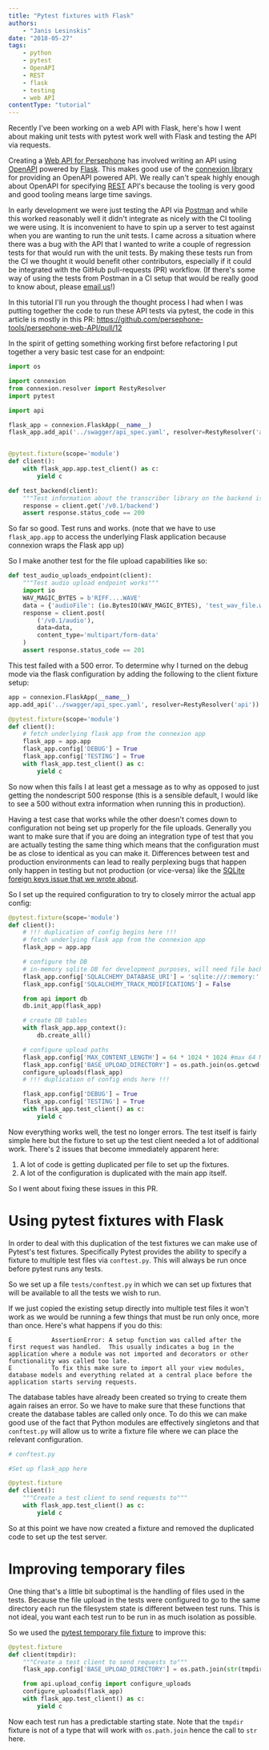 ```yaml
---
title: "Pytest fixtures with Flask"
authors:
    - "Janis Lesinskis"
date: "2018-05-27"
tags:
    - python
    - pytest
    - OpenAPI
    - REST
    - flask
    - testing
    - web API
contentType: "tutorial"
---
```


Recently I've been working on a web API with Flask, here's how I went about making unit tests with pytest work well with Flask and testing the API via requests.

<!-- end excerpt -->

Creating a [Web API for Persephone](https://github.com/persephone-tools/persephone-web-API/) has involved writing an API using [OpenAPI](https://github.com/OAI/OpenAPI-Specification) powered by [Flask](http://flask.pocoo.org/). This makes good use of the [connexion library](https://github.com/zalando/connexion) for providing an OpenAPI powered API. We really can't speak highly enough about OpenAPI for specifying [REST](https://en.wikipedia.org/wiki/Representational_state_transfer) API's because the tooling is very good and good tooling means large time savings.

In early development we were just testing the API via [Postman](https://www.getpostman.com/) and while this worked reasonably well it didn't integrate as nicely with the CI tooling we were using. It is inconvenient to have to spin up a server to test against when you are wanting to run the unit tests. I came across a situation where there was a bug with the API that I wanted to write a couple of regression tests for that would run with the unit tests. By making these tests run from the CI we thought it would benefit other contributors, especially if it could be integrated with the GitHub pull-requests (PR) workflow. (If there's some way of using the tests from Postman in a CI setup that would be really good to know about, please [email us](/contact)!)

In this tutorial I'll run you through the thought process I had when I was putting together the code to run these API tests via pytest, the code in this article is mostly in this PR: <https://github.com/persephone-tools/persephone-web-API/pull/12>

In the spirit of getting something working first before refactoring I put together a very basic test case for an endpoint:

```python
import os

import connexion
from connexion.resolver import RestyResolver
import pytest

import api

flask_app = connexion.FlaskApp(__name__)
flask_app.add_api('../swagger/api_spec.yaml', resolver=RestyResolver('api'))


@pytest.fixture(scope='module')
def client():
    with flask_app.app.test_client() as c:
        yield c

def test_backend(client):
    """Test information about the transcriber library on the backend is provided"""
    response = client.get('/v0.1/backend')
    assert response.status_code == 200
```

So far so good. Test runs and works. (note that we have to use `flask_app.app` to access the underlying Flask application because connexion wraps the Flask app up)

So I make another test for the file upload capabilities like so:

```python
def test_audio_uploads_endpoint(client):
    """Test audio upload endpoint works"""
    import io
    WAV_MAGIC_BYTES = b'RIFF....WAVE'
    data = {'audioFile': (io.BytesIO(WAV_MAGIC_BYTES), 'test_wav_file.wav')}
    response = client.post(
        ('/v0.1/audio'),
        data=data,
        content_type='multipart/form-data'
    )
    assert response.status_code == 201
```

This test failed with a 500 error. To determine why I turned on the debug mode via the flask configuration by adding the following to the client fixture setup:

```python
app = connexion.FlaskApp(__name__)
app.add_api('../swagger/api_spec.yaml', resolver=RestyResolver('api'))

@pytest.fixture(scope='module')
def client():
    # fetch underlying flask app from the connexion app
    flask_app = app.app
    flask_app.config['DEBUG'] = True
    flask_app.config['TESTING'] = True
    with flask_app.test_client() as c:
        yield c
```

So now when this fails I at least get a message as to why as opposed to just getting the nondescript 500 response (this is a sensible default, I would like to see a 500 without extra information when running this in production).

Having a test case that works while the other doesn't comes down to configuration not being set up properly for the file uploads. Generally you want to make sure that if you are doing an integration type of test that you are actually testing the same thing which means that the configuration must be as close to identical as you can make it. Differences between test and production environments can lead to really perplexing bugs that happen only happen in testing but not production (or vice-versa) like the [SQLite foreign keys issue that we wrote about](/tutorial/2018-05-07/SQLite-foreign-keys/).

So I set up the required configuration to try to closely mirror the actual app config:

```python
@pytest.fixture(scope='module')
def client():
    # !!! duplication of config begins here !!!
    # fetch underlying flask app from the connexion app
    flask_app = app.app

    # configure the DB
    # in-memory sqlite DB for development purposes, will need file backing for persistence
    flask_app.config['SQLALCHEMY_DATABASE_URI'] = 'sqlite:///:memory:'
    flask_app.config['SQLALCHEMY_TRACK_MODIFICATIONS'] = False

    from api import db
    db.init_app(flask_app)

    # create DB tables
    with flask_app.app_context():
        db.create_all()

    # configure upload paths
    flask_app.config['MAX_CONTENT_LENGTH'] = 64 * 1024 * 1024 #max 64 MB file upload
    flask_app.config['BASE_UPLOAD_DIRECTORY'] = os.path.join(os.getcwd(), 'test_uploads')
    configure_uploads(flask_app)
    # !!! duplication of config ends here !!!

    flask_app.config['DEBUG'] = True
    flask_app.config['TESTING'] = True
    with flask_app.test_client() as c:
        yield c
```

Now everything works well, the test no longer errors. The test itself is fairly simple here but the fixture to set up the test client needed a lot of additional work. There's 2 issues that become immediately apparent here:

1. A lot of code is getting duplicated per file to set up the fixtures.
2. A lot of the configuration is duplicated with the main app itself.

So I went about fixing these issues in this PR.

# Using pytest fixtures with Flask

In order to deal with this duplication of the test fixtures we can make use of Pytest's test fixtures. Specifically Pytest provides the ability to specify a fixture to multiple test files via `conftest.py`. This will always be run once before pytest runs any tests.

So we set up a file `tests/conftest.py` in which we can set up fixtures that will be available to all the tests we wish to run.

If we just copied the existing setup directly into multiple test files it won't work  as we would be running a few things that must be run only once, more than once. Here's what happens if you do this:

```
E           AssertionError: A setup function was called after the first request was handled.  This usually indicates a bug in the application where a module was not imported and decorators or other functionality was called too late.
E           To fix this make sure to import all your view modules, database models and everything related at a central place before the application starts serving requests.
```

The database tables have already been created so trying to create them again raises an error. So we have to make sure that these functions that create the database tables are called only once. To do this we can make good use of the fact that Python modules are effectively singletons and that `conftest.py` will allow us to write a fixture file where we can place the relevant configuration.

```python
# conftest.py

#Set up flask_app here

@pytest.fixture
def client():
    """Create a test client to send requests to"""
    with flask_app.test_client() as c:
        yield c
```

So at this point we have now created a fixture and removed the duplicated code to set up the test server.

# Improving temporary files

One thing that's a little bit suboptimal is the handling of files used in the tests. Because the file upload in the tests were configured to go to the same directory each run the filesystem state is different between test runs. This is not ideal, you want each test run to be run in as much isolation as possible.

So we used the [pytest temporary file fixture](https://docs.pytest.org/en/latest/tmpdir.html) to improve this:

```python
@pytest.fixture
def client(tmpdir):
    """Create a test client to send requests to"""
    flask_app.config['BASE_UPLOAD_DIRECTORY'] = os.path.join(str(tmpdir), 'test_uploads')

    from api.upload_config import configure_uploads
    configure_uploads(flask_app)
    with flask_app.test_client() as c:
        yield c
```

Now each test run has a predictable starting state. Note that the `tmpdir` fixture is not of a type that will work with `os.path.join` hence the call to `str` here.